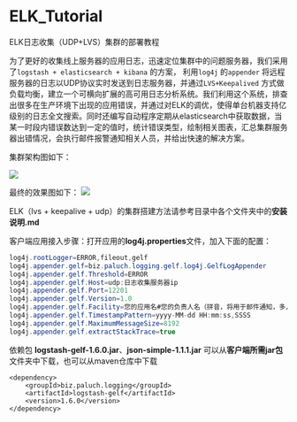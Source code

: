 # ELK_Tutorial
ELK日志收集（UDP+LVS）集群的部署教程

为了更好的收集线上服务器的应用日志，迅速定位集群中的问题服务器，我们采用了```logstash + elasticsearch + kibana``` 的方案，
利用```log4j``` 的```appender``` 将远程服务器的日志以UDP协议实时发送到日志服务器，并通过```LVS+Keepalived``` 方式做负载均衡，建立一个可横向扩展的高可用日志分析系统。我们利用这个系统，排查出很多在生产环境下出现的应用错误，并通过对ELK的调优，使得单台机器支持亿级别的日志全文搜索。同时还编写自动程序定期从elasticsearch中获取数据，当某一时段内错误数达到一定的值时，统计错误类型，绘制相关图表，汇总集群服务器出错情况，会执行邮件报警通知相关人员，并给出快速的解决方案。

集群架构图如下：

![](http://renhua91.github.io/images/jiagoutu.jpg)

最终的效果图如下：
![](http://renhua91.github.io/images/tongji.png)

ELK（lvs + keepalive + udp）的集群搭建方法请参考目录中各个文件夹中的**安装说明.md**

客户端应用接入步骤：打开应用的**log4j.properties**文件，加入下面的配置：
```java
log4j.rootLogger=ERROR,fileout,gelf
log4j.appender.gelf=biz.paluch.logging.gelf.log4j.GelfLogAppender
log4j.appender.gelf.Threshold=ERROR
log4j.appender.gelf.Host=udp:日志收集服务器ip
log4j.appender.gelf.Port=12201
log4j.appender.gelf.Version=1.0
log4j.appender.gelf.Facility=您的应用名#您的负责人名（拼音，将用于邮件通知，多人用英文逗号隔开）
log4j.appender.gelf.TimestampPattern=yyyy-MM-dd HH:mm:ss,SSSS
log4j.appender.gelf.MaximumMessageSize=8192
log4j.appender.gelf.extractStackTrace=true
```

依赖包 **logstash-gelf-1.6.0.jar**、**json-simple-1.1.1.jar** 可以从**客户端所需jar包**文件夹中下载，也可以从maven仓库中下载
```maven
<dependency>
	<groupId>biz.paluch.logging</groupId>
	<artifactId>logstash-gelf</artifactId>
	<version>1.6.0</version>
</dependency>
```
